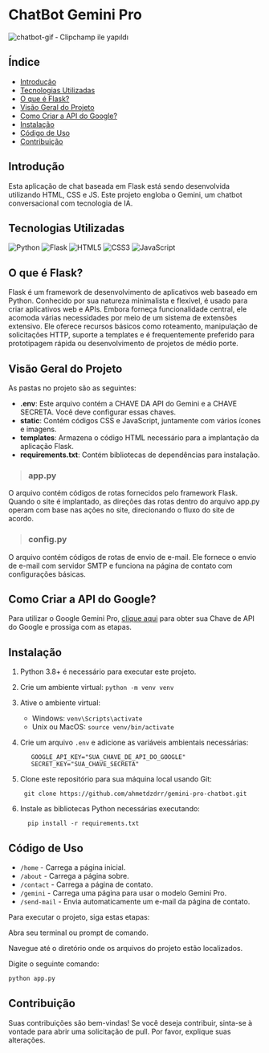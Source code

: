 # **ChatBot Gemini Pro**

![chatbot-gif ‐ Clipchamp ile yapıldı](https://github.com/ahmetdzdrr/gemini-pro-chatbot/assets/117534684/41018d7b-5253-4273-bddd-83277afe95fe)

## **Índice**

- [Introdução](#introdução)
- [Tecnologias Utilizadas](#tecnologias-utilizadas)
- [O que é Flask?](#o-que-é-flask)
- [Visão Geral do Projeto](#visão-geral-do-projeto)
- [Como Criar a API do Google?](#como-criar-a-api-do-google)
- [Instalação](#instalação)
- [Código de Uso](#código-de-uso)
- [Contribuição](#contribuição)

## **Introdução**

Esta aplicação de chat baseada em Flask está sendo desenvolvida utilizando HTML, CSS e JS. Este projeto engloba o Gemini, um chatbot conversacional com tecnologia de IA.

## **Tecnologias Utilizadas**

![Python](https://img.shields.io/badge/Python-3776AB?style=for-the-badge&logo=python&logoColor=white)
![Flask](https://img.shields.io/badge/Flask-000000?style=for-the-badge&logo=flask&logoColor=white)
![HTML5](https://img.shields.io/badge/HTML5-E34F26?style=for-the-badge&logo=html5&logoColor=white)
![CSS3](https://img.shields.io/badge/CSS3-1572B6?style=for-the-badge&logo=css3&logoColor=white)
![JavaScript](https://img.shields.io/badge/JavaScript-F7DF1E?style=for-the-badge&logo=javascript&logoColor=black)

## **O que é Flask?**

Flask é um framework de desenvolvimento de aplicativos web baseado em Python. Conhecido por sua natureza minimalista e flexível, é usado para criar aplicativos web e APIs. Embora forneça funcionalidade central, ele acomoda várias necessidades por meio de um sistema de extensões extensivo. Ele oferece recursos básicos como roteamento, manipulação de solicitações HTTP, suporte a templates e é frequentemente preferido para prototipagem rápida ou desenvolvimento de projetos de médio porte.

## **Visão Geral do Projeto**

As pastas no projeto são as seguintes:

- **.env**: Este arquivo contém a CHAVE DA API do Gemini e a CHAVE SECRETA. Você deve configurar essas chaves.
- **static**: Contém códigos CSS e JavaScript, juntamente com vários ícones e imagens.
- **templates**: Armazena o código HTML necessário para a implantação da aplicação Flask.
- **requirements.txt**: Contém bibliotecas de dependências para instalação.

> ### **app.py**

O arquivo contém códigos de rotas fornecidos pelo framework Flask. Quando o site é implantado, as direções das rotas dentro do arquivo app.py operam com base nas ações no site, direcionando o fluxo do site de acordo.

> ### **config.py**

O arquivo contém códigos de rotas de envio de e-mail. Ele fornece o envio de e-mail com servidor SMTP e funciona na página de contato com configurações básicas.

## **Como Criar a API do Google?**

Para utilizar o Google Gemini Pro, [clique aqui](https://makersuite.google.com/app/apikey) para obter sua Chave de API do Google e prossiga com as etapas.

## **Instalação**

1.  Python 3.8+ é necessário para executar este projeto.
2.  Crie um ambiente virtual: `python -m venv venv`
3.  Ative o ambiente virtual:
    - Windows: `venv\Scripts\activate`
    - Unix ou MacOS: `source venv/bin/activate`
4.  Crie um arquivo `.env` e adicione as variáveis ambientais necessárias:

           GOOGLE_API_KEY="SUA_CHAVE_DE_API_DO_GOOGLE"
           SECRET_KEY="SUA_CHAVE_SECRETA"

5.  Clone este repositório para sua máquina local usando Git:

         git clone https://github.com/ahmetdzdrr/gemini-pro-chatbot.git

6.  Instale as bibliotecas Python necessárias executando:

          pip install -r requirements.txt

## **Código de Uso**

- `/home` - Carrega a página inicial.
- `/about` - Carrega a página sobre.
- `/contact` - Carrega a página de contato.
- `/gemini` - Carrega uma página para usar o modelo Gemini Pro.
- `/send-mail` - Envia automaticamente um e-mail da página de contato.

Para executar o projeto, siga estas etapas:

Abra seu terminal ou prompt de comando.

Navegue até o diretório onde os arquivos do projeto estão localizados.

Digite o seguinte comando:

```bash
python app.py
```

## **Contribuição**

Suas contribuições são bem-vindas! Se você deseja contribuir, sinta-se à vontade para abrir uma solicitação de pull. Por favor, explique suas alterações.

